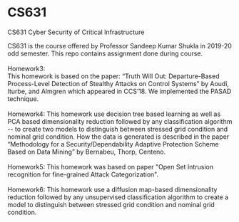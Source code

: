 # CS631

CS631 Cyber Security of Critical Infrastructure

CS631 is the course offered by Professor Sandeep Kumar Shukla in 2019-20 odd semester. This repo contains assignment done during course. 
<br/><br/>
Homework3:  
This homework is based on the paper: “Truth Will Out: Departure-Based Process-Level Detection of Stealthy Attacks on Control Systems” by Aoudi, Iturbe, and Almgren which appeared in CCS’18. We implemented the PASAD technique.
<br/><br/>
Homework4:
This homework use decision tree based learning as well as PCA based dimensionality reduction followed by any classification algorithm -- to create two models to distinguish between stressed grid condition and nominal grid condition. How the data is generated is described in the paper “Methodology for a Security/Dependability Adaptive Protection Scheme Based on Data Mining” by Bernabeu, Thorp, Centeno.
<br/><br/>
Homework5:
This homework was based on paper "Open Set Intrusion recognition for fine-grained Attack Categorization".
<br/><br/>
Homework6:
This homework use a diffusion map-based dimensionality reduction followed by any unsupervised classification algorithm to create a model to distinguish between stressed grid condition and nominal grid condition.
